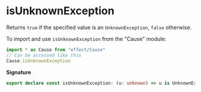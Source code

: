 # isUnknownException

Returns `true` if the specified value is an `UnknownException`, `false`
otherwise.

To import and use `isUnknownException` from the "Cause" module:

```ts
import * as Cause from "effect/Cause"
// Can be accessed like this
Cause.isUnknownException
```

**Signature**

```ts
export declare const isUnknownException: (u: unknown) => u is UnknownException
```
